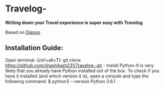 # Travelog- 
**Writing down your Travel experience is super easy with Travelog**


Based on
[Django](https://docs.djangoproject.com/en/3.1/)

## Installation Guide:
Open terminal -[ctrl+alt+T]:
git clone https://github.com/shashikant231/Travelog-.git  -
Install Python-It is very likely that you already have Python installed out of the box. To check if you have it installed (and which version it is), open a console and type the following command:
$ python3 --version
Python 3.6.1
